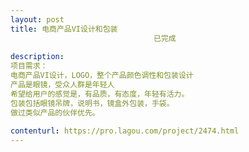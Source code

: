 ```yaml
---                
layout: post       
title: 电商产品VI设计和包装
                                已完成
           
description: 
项目需求：
电商产品VI设计，LOGO，整个产品颜色调性和包装设计
产品是眼镜，受众人群是年轻人
希望给用户的感觉是，有品质，有态度，年轻有活力。
包装包括眼镜吊牌，说明书，镜盒外包装，手袋。
做过类似产品的伙伴优先。
     
contenturl: https://pro.lagou.com/project/2474.html      
---                 
```

